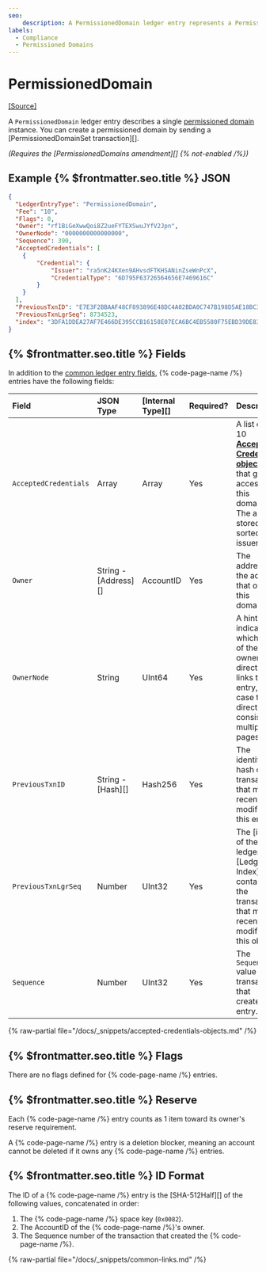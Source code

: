 ```yaml
---
seo:
    description: A PermissionedDomain ledger entry represents a Permissioned Domain, which is used to limit access to other features.
labels:
  - Compliance
  - Permissioned Domains
---
```

# PermissionedDomain
[[Source]](https://github.com/XRPLF/rippled/blob/3d02580c0944ea5a878b8824d0e6d45714a4ceb4/include/xrpl/protocol/detail/ledger_entries.macro#L451-L461 "Source")

A `PermissionedDomain` ledger entry describes a single [permissioned domain](./index.md) instance. You can create a permissioned domain by sending a [PermissionedDomainSet transaction][].

_(Requires the [PermissionedDomains amendment][] {% not-enabled /%})_

## Example {% $frontmatter.seo.title %} JSON

```json
{
  "LedgerEntryType": "PermissionedDomain",
  "Fee": "10",
  "Flags": 0,
  "Owner": "rf1BiGeXwwQoi8Z2ueFYTEXSwuJYfV2Jpn",
  "OwnerNode": "0000000000000000",
  "Sequence": 390,
  "AcceptedCredentials": [
    {
        "Credential": {
            "Issuer": "ra5nK24KXen9AHvsdFTKHSANinZseWnPcX",
            "CredentialType": "6D795F63726564656E7469616C"
        }
    }
  ],
  "PreviousTxnID": "E7E3F2BBAAF48CF893896E48DC4A02BDA0C747B198D5AE18BC3D7567EE64B904",
  "PreviousTxnLgrSeq": 8734523,
  "index": "3DFA1DDEA27AF7E466DE395CCB16158E07ECA6BC4EB5580F75EBD39DE833645F"
}
```

<!-- TODO: use a real example above -->

## {% $frontmatter.seo.title %} Fields

In addition to the [common ledger entry fields](https://xrpl.org/docs/references/protocol/ledger-data/common-fields), {% code-page-name /%} entries have the following fields:

| Field                 | JSON Type            | [Internal Type][] | Required? | Description  |
|:----------------------|:----------|:------------------|:----------|--------------|
| `AcceptedCredentials` | Array                | Array             | Yes       | A list of 1 to 10 [**Accepted Credentials objects**](#accepted-credentials-objects) that grant access to this domain. The array is stored sorted by issuer. |
| `Owner`               | String - [Address][] | AccountID         | Yes       | The address of the account that owns this domain. |
| `OwnerNode`           | String               | UInt64            | Yes       | A hint indicating which page of the owner directory links to this entry, in case the directory consists of multiple pages. |
| `PreviousTxnID`       | String - [Hash][]    | Hash256           | Yes       | The identifying hash of the transaction that most recently modified this entry. |
| `PreviousTxnLgrSeq`   | Number               | UInt32            | Yes       | The [index of the ledger][Ledger Index] that contains the transaction that most recently modified this object. |
| `Sequence`            | Number               | UInt32            | Yes       | The `Sequence` value of the transaction that created this entry. |

{% raw-partial file="/docs/_snippets/accepted-credentials-objects.md" /%}


## {% $frontmatter.seo.title %} Flags

There are no flags defined for {% code-page-name /%} entries.


## {% $frontmatter.seo.title %} Reserve

Each {% code-page-name /%} entry counts as 1 item toward its owner's reserve requirement.

A {% code-page-name /%} entry is a deletion blocker, meaning an account cannot be deleted if it owns any {% code-page-name /%} entries.


## {% $frontmatter.seo.title %} ID Format

The ID of a {% code-page-name /%} entry is the [SHA-512Half][] of the following values, concatenated in order:

1. The {% code-page-name /%} space key (`0x0082`).
0. The AccountID of the {% code-page-name /%}'s owner.
0. The Sequence number of the transaction that created the {% code-page-name /%}.


{% raw-partial file="/docs/_snippets/common-links.md" /%}
